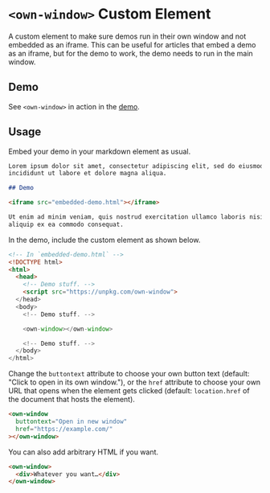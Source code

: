 # `<own-window>` Custom Element

A custom element to make sure demos run in their own window and not embedded as
an iframe. This can be useful for articles that embed a demo as an iframe, but
for the demo to work, the demo needs to run in the main window.

## Demo

See `<own-window>` in action in the [demo](https://tomayac.github.io/own-window/demo/).

## Usage

Embed your demo in your markdown element as usual.

```md
Lorem ipsum dolor sit amet, consectetur adipiscing elit, sed do eiusmod tempor
incididunt ut labore et dolore magna aliqua.

## Demo

<iframe src="embedded-demo.html"></iframe>

Ut enim ad minim veniam, quis nostrud exercitation ullamco laboris nisi ut
aliquip ex ea commodo consequat.
```

In the demo, include the custom element as shown below.

```html
<!-- In `embedded-demo.html` -->
<!DOCTYPE html>
<html>
  <head>
    <!-- Demo stuff. -->
    <script src="https://unpkg.com/own-window">
  </head>
  <body>
    <!-- Demo stuff. -->

    <own-window></own-window>

    <!-- Demo stuff. -->
  </body>
</html>
```

Change the `buttontext` attribute to choose your own button text (default:
"Click to open in its own window."), or the `href` attribute to choose your own
URL that opens when the element gets clicked (default: `location.href` of the
document that hosts the element).

```html
<own-window
  buttontext="Open in new window"
  href="https://example.com/"
></own-window>
```

You can also add arbitrary HTML if you want.

```html
<own-window>
  <div>Whatever you want…</div>
</own-window>
```

